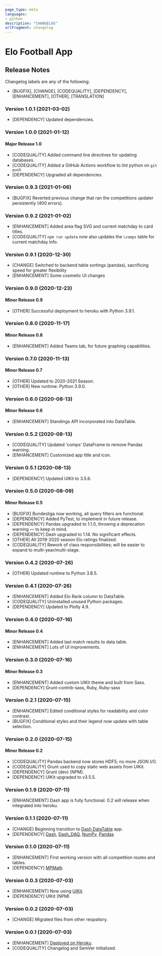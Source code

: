 ```yaml
---
page_type: meta
languages:
- python
description: "CHANGELOG"
urlFragment: changelog
---
```

# Elo Football App

## Release Notes

Changelog labels are any of the following:

- [BUGFIX], [CHANGE], [CODEQUALITY], [DEPENDENCY], [ENHANCEMENT], [OTHER], [TRANSLATION]

### Version 1.0.1 (2021-03-02)

- [DEPENDENCY] Updated dependencies.

### Version 1.0.0 (2021-01-12)

#### Major Release 1.0

- [CODEQUALITY] Added command line directives for updating databases.
- [CODEQUALITY] Added a GitHub Actions workflow to lint python on `git push`
- [DEPENDENCY] Upgraded all dependencies.

### Version 0.9.3 (2021-01-06)

- [BUGFIX] Reverted previous change that ran the competitions updater persistently (400 errors).

### Version 0.9.2 (2021-01-02)

- [ENHANCEMENT] Added area flag SVG and current matchday to card titles.
- [CODEQUALITY] `npm run update` now also updates the `\comps` table for current matchday info.

### Version 0.9.1 (2020-12-30)

- [CHANGE] Switched to backend table sortings (pandas), sacrificing speed for greater flexibility
- [ENHANCEMENT] Some cosmetic UI changes

### Version 0.9.0 (2020-12-23)

#### Minor Release 0.9

- [OTHER] Successful deployment to heroku with Python 3.9.1.

### Version 0.8.0 (2020-11-17)

#### Minor Release 0.8

- [ENHANCEMENT] Added Teams tab, for future graphing capabilities.

### Version 0.7.0 (2020-11-13)

#### Minor Release 0.7

- [OTHER] Updated to 2020-2021 Season.
- [OTHER] New runtime: Python 3.9.0.

### Version 0.6.0 (2020-08-13)

#### Minor Release 0.6

- [ENHANCEMENT] Standings API incorporated into DataTable.

### Version 0.5.2 (2020-08-13)

- [CODEQUALITY] Updated 'comps' DataFrame to remove Pandas warning.
- [ENHANCEMENT] Customized app title and icon.

### Version 0.5.1 (2020-08-13)

- [DEPENDENCY] Updated UIKit to 3.5.6.

### Version 0.5.0 (2020-08-09)

#### Minor Release 0.5

- [BUGFIX] Bundesliga now working, all query filters are functional.
- [DEPENDENCY] Added PyTest, to implement in future release.
- [DEPENDENCY] Pandas upgraded to 1.1.0, throwing a deprecation warning — to keep in mind.
- [DEPENDENCY] Dash upgraded to 1.14. No significant effects.
- [OTHER] All 2019-2020 season Elo ratings finalized.
- [CODEQUALITY] Rework of class responsibilities; will be easier to expand to multi-year/multi-stage.

### Version 0.4.2 (2020-07-26)

- [OTHER] Updated runtime to Python 3.8.5.

### Version 0.4.1 (2020-07-26)

- [ENHANCEMENT] Added Elo Rank column to DataTable.
- [CODEQUALITY] Uninstalled unused Python packages.
- [DEPENDENCY] Updated to Plotly 4.9.

### Version 0.4.0 (2020-07-16)

#### Minor Release 0.4

- [ENHANCEMENT] Added last match results to data table.
- [ENHANCEMENT] Lots of UI improvements.

### Version 0.3.0 (2020-07-16)

#### Minor Release 0.3

- [ENHANCEMENT] Added custom UIKit theme and built from Sass.
- [DEPENDENCY] Grunt-contrib-sass, Ruby, Ruby-sass

### Version 0.2.1 (2020-07-15)

- [ENHANCEMENT] Edited conditional styles for readability and color contrast.
- [BUGFIX] Conditional styles and their legend now update with table selection.

### Version 0.2.0 (2020-07-15)

#### Minor Release 0.2

- [CODEQUALITY] Pandas backend now stores HDF5; no more JSON I/O.
- [CODEQUALITY] Grunt used to copy static web assets from UIKit.
- [DEPENDENCY] Grunt (dev) (NPM).
- [DEPENDENCY] UIKit upgraded to v3.5.5.

### Version 0.1.9 (2020-07-11)

- [ENHANCEMENT] Dash app is fully functional. 0.2 will release when integrated into heroku.

### Version 0.1.1 (2020-07-11)

- [CHANGE] Beginning transition to [Dash DataTable](https://dash.plotly.com/datatable) app.
- [DEPENDENCY] [Dash](https://dash.plotly.com), [Dash_DAQ](https://dash.plotly.com/dash-daq), [NumPy](https://numpy.org/doc/stable/reference/index.html), [Pandas](https://pandas.pydata.org/pandas-docs/stable/index.html)

### Version 0.1.0 (2020-07-11)

- [ENHANCEMENT] First working version with all competition routes and tables.
- [DEPENDENCY] [MPMath](http://mpmath.org/doc/current/)

### Version 0.0.3 (2020-07-03)

- [ENHANCEMENT] Now using [UIKit](https://getuikit.com/docs).
- [DEPENDENCY] UIKit (NPM)

### Version 0.0.2 (2020-07-03)

- [CHANGE] Migrated files from other reopsitory.

### Version 0.0.1 (2020-07-03)

- [ENHANCEMENT] [Deployed on Heroku](https://fs-mir-pro.herokuapp.com/).
- [CODEQUALITY] Changelog and SemVer initialized.
